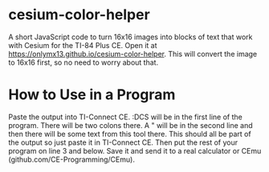 # cesium-color-helper
A short JavaScript code to turn 16x16 images into blocks of text that work with Cesium for the TI-84 Plus CE. Open it at https://onlymx13.github.io/cesium-color-helper. This will convert the image to 16x16 first, so no need to worry about that.
# How to Use in a Program
Paste the output into TI-Connect CE. :DCS will be in the first line of the program. There will be two colons there. A " will be in the second line and then there will be some text from this tool there. This should all be part of the output so just paste it in TI-Connect CE. Then put the rest of your program on line 3 and below. Save it and send it to a real calculator or CEmu (github.com/CE-Programming/CEmu).
